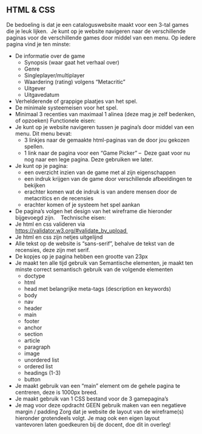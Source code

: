 ## HTML & CSS
De bedoeling is dat je een cataloguswebsite maakt voor een 3-tal games die je leuk lijken. 
Je kunt op je website navigeren naar de verschillende paginas voor de verschillende games door middel van een menu.
Op iedere pagina vind je ten minste:
* De informatie over de game
    * Synopsis (waar gaat het verhaal over)
    * Genre
    * Singleplayer/multiplayer
    * Waardering (rating) volgens “Metacritic”
    * Uitgever
    * Uitgavedatum
* Verhelderende of grappige plaatjes van het spel.
* De minimale systeemeisen voor het spel.
* Minimaal 3 recenties van maximaal 1 alinea (deze mag je zelf bedenken, of opzoeken)
Functionele eisen:
* Je kunt op je website navigeren tussen je pagina’s door middel van een menu. Dit menu bevat: 
    * 3 linkjes naar de gemaakte html-paginas van de door jou gekozen spellen. 
    * 1 link naar de pagina voor een “Game Picker” –  Deze gaat voor nu nog naar een lege pagina. Deze gebruiken we later. 
* Je kunt op je pagina: 
    * een overzicht inzien van de game met al zijn eigenschappen 
    * een indruk krijgen van de game door verschillende afbeeldingen te bekijken
    * erachter komen wat de indruk is van andere mensen door de metacritics en de recensies
    * erachter komen of je systeem het spel aankan
* De pagina’s volgen het design van het wireframe die hieronder bijgevoegd zijn. 
 
Technische eisen:
* Je html en css valideren via https://validator.w3.org/#validate_by_upload 
* Je html en css zijn netjes uitgelijnd
* Alle tekst op de website is “sans-serif”, behalve de tekst van de recensies, deze zijn met serif.
* De kopjes op je pagina hebben een grootte van 23px
* Je maakt ten alle tijd gebruik van Semantische elementen, je maakt ten minste correct semantisch gebruik van de volgende elementen
    * doctype
    * html
    * head met belangrijke meta-tags (description en keywords)
    * body
    * nav
    * header
    * main
    * footer
    * anchor
    * section
    * article
    * paragraph
    * image
    * unordered list
    * ordered list
    * headings (1-3)
    * button
* Je maakt gebruik van een “main” element om de gehele pagina te centreren, deze is 1000px breed.
* Je maakt gebruik van 1 CSS bestand voor de 3 gamepagina’s
* Je mag voor deze opdracht GEEN gebruik maken van een negatieve margin / padding
Zorg dat je website de layout van de wireframe(s) hieronder grotendeels volgt. Je mag ook een eigen layout vantevoren laten goedkeuren bij de docent, doe dit in overleg!

